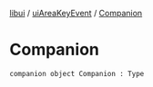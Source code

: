 [libui](../README.md) / [uiAreaKeyEvent](README.md) / [Companion](-companion.md)

# Companion

`companion object Companion : Type`